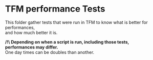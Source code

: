 # TFM performance Tests

This folder gather tests that were run in TFM to know what is better for performances,  
and how much better it is.

**/!\\ Depending on when a script is run, including those tests, performances may differ.**  
One day times can be doubles than another.
